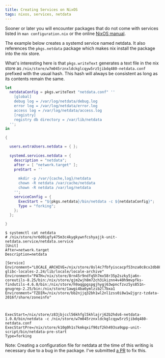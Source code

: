 ```yaml
---
title: Creating Services on NixOS
tags: nixos, services, netdata
---
```


Sooner or later you will encounter packages that do not come with services listed in `man configuration.nix` or the online [NixOS manual](https://nixos.org/nixos/manual/options.html).

The example below creates a systemd service named netdata. It also references the `pkgs.netdata` package which makes nix install the package into the nix store.

What's interesting here is that `pkgs.writeText` generates a text file in the nix store as `/nix/store/w7m045rznxldckglcqyw5rz5jibdq480-netdata.conf` prefixed with the usual hash. This hash will always be consistent as long as its contents remain the same.

``` nix
let
  netdataConfig = pkgs.writeText "netdata.conf" ''
    [global]
    debug log = /var/log/netdata/debug.log
    error log = /var/log/netdata/error.log
    access log = /var/log/netdata/access.log
    [registry]
    registry db directory = /var/lib/netdata
  '';
in

{

  users.extraUsers.netdata = { };
    
  systemd.services.netdata = {
    description = "netdata";
    after = [ "network.target" ];
    preStart = ''
    
      mkdir -p /var/{cache,log}/netdata
      chown -R netdata /var/cache/netdata	
      chown -R netdata /var/log/netdata
    '';
    serviceConfig = {
      ExecStart = "${pkgs.netdata}/bin/netdata -c ${netdataConfig}";
      Type = "forking";
    };
  };

}

```

```
$ systemctl cat netdata
# /nix/store/nr6d0iqfy475m3c4kygkywnfcshyajjk-unit-netdata.service/netdata.service
[Unit]
After=network.target
Description=netdata

[Service]
Environment="LOCALE_ARCHIVE=/nix/store/8sl4c7fbfyiscacpf53nza0c8cx2db88-glibc-locales-2.24/lib/locale/locale-archive"
Environment="PATH=/nix/store/8rn45r9ndfq5h7mx58r35p2szky5ja6n-coreutils-8.25/bin:/nix/store/gjm2wjh8m72ch3ikiznn4v40h9mvpfks-findutils-4.6.0/bin:/nix/store/h9aqgpgspgjhygj63wpncfzvz5ys851n-gnugrep-2.25/bin:/nix/store/1awgi4ba6ymlzib2l7bxa1
Environment="TZDIR=/nix/store/bb2njjq32bh1wl2nl1zss0i8w1w2jgrz-tzdata-2016f/share/zoneinfo"



ExecStart=/nix/store/z83jbjccl56khfgl5khlajrj62b2hds6-netdata-1.0.0/bin/netdata -c /nix/store/w7m045rznxldckglcqyw5rz5jibdq480-netdata.conf
ExecStartPre=/nix/store/k10g0h1s7kmkqxif90zf2kh493sa9qpp-unit-script/bin/netdata-pre-start
Type=forking
```

Note: Creating a configuration file for netdata at the time of this writing is necessary due to a bug in the package. I've submitted [a PR](https://github.com/NixOS/nixpkgs/pull/19864) to fix this.
